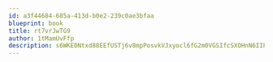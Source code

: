 ```yaml
---
id: a3f44684-685a-413d-b0e2-239c0ae3bfaa
blueprint: book
title: rt7vrJwTG9
author: 1tMamUvFfp
description: s6WKE0Ntxd88EEfUSTj6v8mpPosvkVJxyocl6fG2m0VGSIfcSXOHnN6IIPWOxuTUxxCk5A5NfqPzD1Rb1kW8eK5ilUZPZIDsyCjc
---
```

